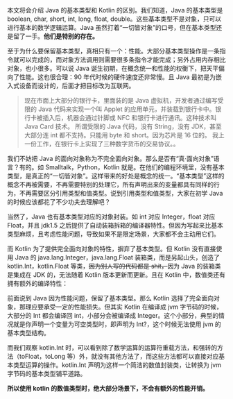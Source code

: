 本文将会介绍 Java 的基本类型和 Kotlin 的区别。我们知道，Java 的基本类型是 boolean, char, short, int, long, float, double。这些基本类型不是对象，只可以进行基本的数学逻辑运算。Java 虽然打着“一切皆对象”的口号，但在基本类型还是留了一手。**他们是特别的存在。**

至于为什么要保留基本类型，真相只有一个：性能。大部分基本类型操作是一条指令就可以完成的，而对象方法调用则需要很多条指令才能完成；另外占用内存相比对象，也小很多。可以说 Java 诞生初期，在概念统一和性能的权衡下，把天平偏向了性能。这也很合理：90 年代时候的硬件速度还非常慢。且 Java 最初是为嵌入式设备而设计的，后面才把目标改为互联网。

> 现在市面上大部分的银行卡，里面装的是 Java 虚拟机，开发者通过编写受限的 Java 代码来实现一个叫 Applet 的应用单元，并装载到银行卡中。银行卡被插入后，机器会通过针脚或 NFC 和银行卡进行通讯。这种技术叫 Java Card 技术。
> 所谓受限的 Java 代码，没有 String，没有 JDK，甚至大部分连 int 都不支持。只能用 byte 和 short。因为芯片是 16 位的。
> 我上一份工作，在银行卡上实现了三种数字货币的交易协议。。

我们不妨把 Java 的面向对象称为不完全面向对象。那么是否有“真·面向对象”语言？有的。如 Smalltalk，Python，Kotlin 就是。在他们的编程环境里，没有基本类型，是真正的“一切皆对象”。这样带来的好处是概念的统一。“基本类型”这样的概念不再被需要，不再需要特别的处理它，所有声明出来的变量都具有同样的行为，不再需要区分引用类型和值类型。说到引用类型和值类型，大家在初学 Java 的时候应该都花了不少功夫去理解吧？

当然了，Java 也有基本类型对应的对象封装。如 int 对应 Integer，float 对应 Float，并且 jdk1.5 之后提供了自动装箱拆箱的编译器特性。但因为写起来比基本类型麻烦，且考虑性能问题，导致如果不是限定场景，大家都不会主动用它们。

而 Kotlin 为了提供完全面向对象的特性，摒弃了基本类型。但 Kotlin 没有直接使用 Java 的 java.lang.Integer，java.lang.Float 装箱类，而是另起山头，创造了 kotlin.Int，kotlin.Float 等类，~~因为别人写的代码都是 shit，~~因为 Java 的装箱类是集成在 JDK 的，无法随着 Kotlin 版本更新而更新。且在 Kotlin 中，数值类还有拥有额外的编译特性：

前面说到 Java 因为性能问题，保留了基本类型。那么 Kotlin 选择了完全面向对象，那理应要承受一定的性能损失。但其实 Kotlin 在编译成 jvm 字节码的时候，大部分的 Int 都会编译回 int，小部分会被编译成 Integer。这个小部分，典型的情况就是你声明一个变量为可空类型时，即声明为 Int?，这个时候无法使用 jvm 的基本类型结构。

而我们观察 kotlin.Int 时，可以看到除了数学运算的运算符重载方法，和强转的方法（toFloat，toLong 等）外，就没有其他方法了，而这些方法都可以直接对应基本类型运算的操作。kotlin.Int 声明为这样一个简洁的数值封装类，让转换为 jvm 字节码的基本类型铺平道路。

**所以使用 kotlin 的数值类型时，绝大部分场景下，不会有额外的性能开销。**
